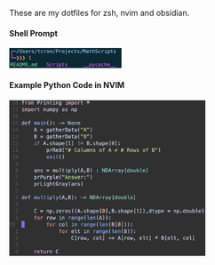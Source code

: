 These are my dotfiles for zsh, nvim and obsidian.

#### Shell Prompt
<img style="width:40%;" src="./images/prompt.jpg" />

#### Example Python Code in NVIM
<img style="width:70%;" src="./images/pythoninnvim.jpg" />
